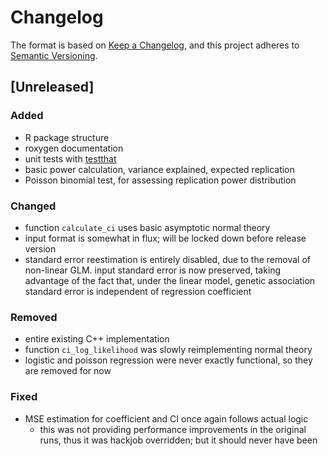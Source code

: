 # Changelog

The format is based on [Keep a Changelog](https://keepachangelog.com/en/1.0.0/),
and this project adheres to [Semantic Versioning](https://semver.org/spec/v2.0.0.html).

## [Unreleased]

### Added

- R package structure
- roxygen documentation
- unit tests with [testthat](https://testthat.r-lib.org/)
- basic power calculation, variance explained, expected replication
- Poisson binomial test, for assessing replication power distribution

### Changed

- function `calculate_ci` uses basic asymptotic normal theory
- input format is somewhat in flux; will be locked down before release version
- standard error reestimation is entirely disabled, due to the removal of non-linear GLM.
  input standard error is now preserved, taking advantage of the fact that, under the linear
  model, genetic association standard error is independent of regression coefficient

### Removed

- entire existing C++ implementation
- function `ci_log_likelihood` was slowly reimplementing normal theory
- logistic and poisson regression were never exactly functional, so they are removed for now

### Fixed

- MSE estimation for coefficient and CI once again follows actual logic
  - this was not providing performance improvements in the original runs, thus it was hackjob
    overridden; but it should never have been

[//]: # (- Added)
[//]: # (- Changed)
[//]: # (- Deprecated)
[//]: # (- Removed)
[//]: # (- Fixed)
[//]: # (- Security)
